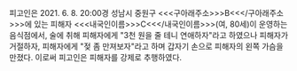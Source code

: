 피고인은 2021. 6. 8. 20:00경 성남시 중원구 <<<구아래주소>>>B<<</구아래주소>>>에 있는 피해자 <<<내국인이름>>>C<<</내국인이름>>>(여, 80세)이 운영하는 음식점에서, 술에 취해 피해자에게 "3천 원을 줄 테니 연애하자"라고 하였으나 피해자가 거절하자, 피해자에게 "젖 좀 만져보자"라고 하며 갑자기 손으로 피해자의 왼쪽 가슴을 만졌다.
이로써 피고인은 피해자를 강제로 추행하였다.